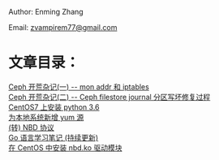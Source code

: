 Author: Enming Zhang

Email: zvampirem77@gmail.com

# 文章目录：

[Ceph 开荒杂记(一) -- mon addr 和 iptables](http://zvampirem.com/ceph-communication-between-two-cluster/)
<br />
[Ceph 开荒杂记(二) -- Ceph filestore journal 分区写坏修复过程](http://zvampirem.com/ceph-filestore-recovery-journal/)
<br />
[CentOS7 上安装 python 3.6](http://zvampirem.com/install-python36-in-centos7/)
<br />
[为本地系统新增 yum 源](http://zvampirem.com/update-localhost-yum/)
<br />
[(转) NBD 协议](http://zvampirem.com/nbd-protocal/)
<br />
[Go 语言学习笔记 (持续更新)](http://zvampirem.com/study-go/)
<br />
[在 CentOS 中安装 nbd.ko 驱动模块](http://zvampirem.com/install-nbd-in-centos/)
